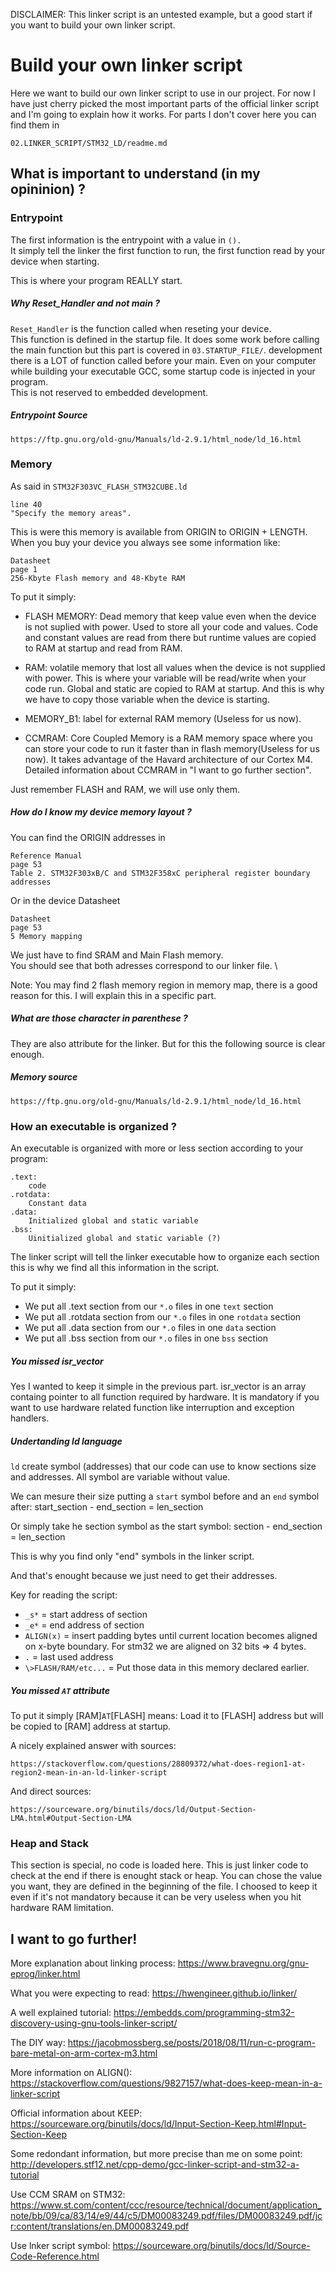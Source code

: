 DISCLAIMER: This linker script is an untested example, but a good start if you 
want to build your own linker script.

# Build your own linker script
Here we want to build our own linker script to use in our project.
For now I have just cherry picked the most important parts of the official 
linker script and I'm going to explain how it works.
For parts I don't cover here you can find them in 

	02.LINKER_SCRIPT/STM32_LD/readme.md



## What is important to understand (in my opininion) ?
### Entrypoint
The first information is the entrypoint with a value in `().` \
It simply tell the linker the first function to run, the first function read 
by your device when starting.

This is where your program REALLY start.

##### Why Reset_Handler and not main ?
`Reset_Handler` is the function called when reseting your device. \
This function is defined in the startup file. It does some work before calling 
the main function but this part is covered in `03.STARTUP_FILE/`.
development there is a LOT of function called before your main.
Even on your computer while building your executable GCC, some startup 
code is injected in your program. \
This is not reserved to embedded development.

##### Entrypoint Source
	
	https://ftp.gnu.org/old-gnu/Manuals/ld-2.9.1/html_node/ld_16.html

### Memory
As said in `STM32F303VC_FLASH_STM32CUBE.ld`

	line 40
	"Specify the memory areas".

This is were this memory is available from ORIGIN to ORIGIN + LENGTH.
When you buy your device you always see some information like:

	Datasheet
	page 1
	256‑Kbyte Flash memory and 48‑Kbyte RAM

To put it simply:
- FLASH MEMORY: Dead memory that keep value even when the device is not 
suplied with power. Used to store all your code and values.
Code and constant values are read from there but runtime values are copied to 
RAM at startup and read from RAM.

- RAM: volatile memory that lost all values when the device is not supplied 
with power. This is where your variable will be read/write when your code run.
Global and static are copied to RAM at startup. And this is why we have to 
copy those variable when the device is starting.

- MEMORY_B1: label for external RAM memory (Useless for us now).

- CCMRAM: Core Coupled Memory is a RAM memory space where you can store your 
code to run it faster than in flash memory(Useless for us now). It takes 
advantage of the Havard architecture of our Cortex M4. Detailed information 
about CCMRAM in "I want to go further section".

Just remember FLASH and RAM, we will use only them.

##### How do I know my device memory layout ?
You can find the ORIGIN addresses in 

	Reference Manual
	page 53
	Table 2. STM32F303xB/C and STM32F358xC peripheral register boundary 
	addresses


Or in the device Datasheet

	Datasheet
	page 53
	5 Memory mapping


We just have to find SRAM and Main Flash memory. \
You should see that both adresses correspond to our linker file. \

Note: You may find 2 flash memory region in memory map, there is a good reason 
for this. I will explain this in a specific part.

##### What are those character in parenthese ?
They are also attribute for the linker. But for this the following source is 
clear enough.

##### Memory source

	https://ftp.gnu.org/old-gnu/Manuals/ld-2.9.1/html_node/ld_16.html

### How an executable is organized ?
An executable is organized with more or less section according to 
your program:

	.text:
		code
	.rotdata:
		Constant data
	.data:
		Initialized global and static variable
	.bss:
		Uinitialized global and static variable (?)

The linker script will tell the linker executable how to organize each section
this is why we find all this information in the script.

To put it simply:
- We put all .text section from our `*.o` files in one `text` section
- We put all .rotdata section from our `*.o` files in one `rotdata` section
- We put all .data section from our `*.o` files in one `data` section
- We put all .bss section from our `*.o` files in one `bss` section

##### You missed isr_vector
Yes I wanted to keep it simple in the previous part.
isr_vector is an array containg pointer to all function required by hardware.
It is mandatory if you want to use hardware related function like 
interruption and exception handlers.

##### Undertanding ld language
`ld` create symbol (addresses) that our code can use to know sections size and 
addresses.
All symbol are variable without value.

We can mesure their size putting a `start` symbol before and an `end` symbol 
after:
start_section - end_section = len_section

Or simply take he section symbol as the start symbol:
section - end_section = len_section

This is why you find only "end" symbols in the linker script.

And that's enought because we just need to get their addresses.

Key for reading the script:
- `_s*` = start address of section
- `_e*` = end address of section
- `ALIGN(x)` = insert padding bytes until current location becomes aligned on 
  x-byte boundary. For stm32 we are aligned on 32 bits => 4 bytes.
- `.` = last used address
- `\>FLASH/RAM/etc...` = Put those data in this memory declared earlier.

##### You missed `AT` attribute
To put it simply [RAM]`AT`[FLASH] means:
Load it to [FLASH] address but will be copied to [RAM] address at startup.

A nicely explained answer with sources:

	https://stackoverflow.com/questions/28809372/what-does-region1-at-region2-mean-in-an-ld-linker-script

And direct sources:

	https://sourceware.org/binutils/docs/ld/Output-Section-LMA.html#Output-Section-LMA

### Heap and Stack
This section is special, no code is loaded here.
This is just linker code to check at the end if there is enought stack or heap.
You can chose the value you want, they are defined in the beginning of the 
file.
I choosed to keep it even if it's not mandatory because it can be very useless 
when you hit hardware RAM limitation.

## I want to go further!
More explanation about linking process:
https://www.bravegnu.org/gnu-eprog/linker.html

What you were expecting to read:
https://hwengineer.github.io/linker/

A well explained tutorial:
https://embedds.com/programming-stm32-discovery-using-gnu-tools-linker-script/

The DIY way:
https://jacobmossberg.se/posts/2018/08/11/run-c-program-bare-metal-on-arm-cortex-m3.html

More information on ALIGN():
https://stackoverflow.com/questions/9827157/what-does-keep-mean-in-a-linker-script

Official information about KEEP:
https://sourceware.org/binutils/docs/ld/Input-Section-Keep.html#Input-Section-Keep

Some redondant information, but more precise than me on some point:
http://developers.stf12.net/cpp-demo/gcc-linker-script-and-stm32-a-tutorial

Use CCM SRAM on STM32:
https://www.st.com/content/ccc/resource/technical/document/application_note/bb/09/ca/83/14/e9/44/c5/DM00083249.pdf/files/DM00083249.pdf/jcr:content/translations/en.DM00083249.pdf


Use lnker script symbol:
https://sourceware.org/binutils/docs/ld/Source-Code-Reference.html


